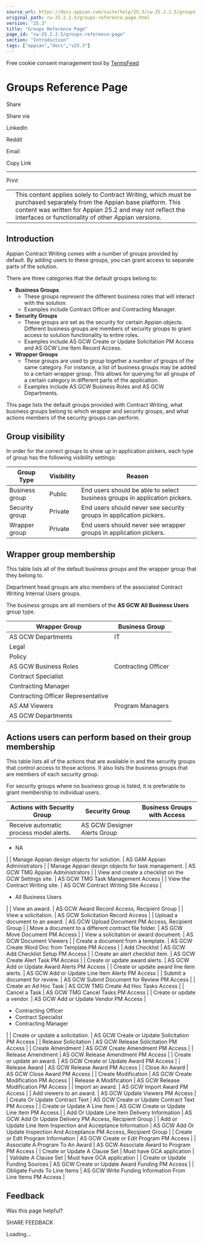 ```yaml
---
source_url: https://docs.appian.com/suite/help/25.3/cw-25.2.2.5/groups-reference-page.html
original_path: cw-25.2.2.5/groups-reference-page.html
version: "25.3"
title: "Groups Reference Page"
page_id: "cw-25.2.2.5/groups-reference-page"
section: "Introduction"
tags: ["appian","docs","v25.3"]
---
```



Free cookie consent management tool by [TermsFeed](https://www.termsfeed.com/)

# Groups Reference Page

Share

Share via

LinkedIn

Reddit

Email

Copy Link

* * *

Print

<table><tbody><tr><td><i class="fa fa-check-square-o" aria-hidden="true"></i></td><td>This content applies solely to Contract Writing, which must be purchased separately from the Appian base platform. This content was written for Appian 25.2 and may not reflect the interfaces or functionality of other Appian versions.</td></tr></tbody></table>

## Introduction

Appian Contract Writing comes with a number of groups provided by default. By adding users to these groups, you can grant access to separate parts of the solution.

There are three categories that the default groups belong to:

-   **Business Groups**
    -   These groups represent the different business roles that will interact with the solution.
    -   Examples include Contract Officer and Contracting Manager.
-   **Security Groups**
    -   These groups are set as the security for certain Appian objects. Different business groups are members of security groups to grant access to solution functionality to entire roles.
    -   Examples include AS GCW Create or Update Solicitation PM Access and AS GCW Line Item Record Access.
-   **Wrapper Groups**
    -   These groups are used to group together a number of groups of the same category. For instance, a list of business groups may be added to a certain wrapper group. This allows for querying for all groups of a certain category in different parts of the application.
    -   Examples include AS GCW Business Roles and AS GCW Departments.

This page lists the default groups provided with Contract Writing, what business groups belong to which wrapper and security groups, and what actions members of the security groups can perform.

## Group visibility

In order for the correct groups to show up in application pickers, each type of group has the following visibility settings:

| Group Type | Visibility | Reason |
| --- | --- | --- |
| Business group | Public | End users should be able to select business groups in application pickers. |
| Security group | Private | End users should never see security groups in application pickers. |
| Wrapper group | Private | End users should never see wrapper groups in application pickers. |

## Wrapper group membership

This table lists all of the default business groups and the wrapper group that they belong to.

Department head groups are also members of the associated Contract Writing Internal Users groups.

The business groups are all members of the **AS GCW All Business Users** group type.

| Wrapper Group | Business Group |
| --- | --- |
| AS GCW Departments | IT |
| Legal |
| Policy |
| AS GCW Business Roles | Contracting Officer |
| Contract Specialist |
| Contracting Manager |
| Contracting Officer Representative |
| AS AM Viewers | Program Managers |
| AS GCW Departments |

## Actions users can perform based on their group membership

This table lists all of the actions that are available in and the security groups that control access to those actions. It also lists the business groups that are members of each security group.

For security groups where no business group is listed, it is preferable to grant membership to individual users.

| Actions with Security Group | Security Group | Business Groups with Access |
| --- | --- | --- |
| Receive automatic process model alerts. | AS GCW Designer Alerts Group |
-   NA

 |
| Manage Appian design objects for solution. | AS GAM Appian Administrators |
| Manage Appian design objects for task management. | AS GCW TMG Appian Administrators |
| View and create a checklist on the GCW Settings site. | AS GCW TMG Task Management Access |
| View the Contract Writing site. | AS GCW Contract Writing Site Access |

-   All Business Users

 |
| View an award. | AS GCW Award Record Access, Recipient Group |
| View a solicitation. | AS GCW Solicitation Record Access |
| Upload a document to an award. | AS GCW Upload Document PM Access, Recipient Group |
| Move a document to a different contract file folder. | AS GCW Move Document PM Access |
| View a solicitation or award document. | AS GCW Document Viewers |
| Create a document from a template. | AS GCW Create Word Doc from Template PM Access |
| Add Checklist | AS GCW Add Checklist Setup PM Access |
| Create an alert checklist item. | AS GCW Create Alert Task PM Access |
| Create or update award alerts. | AS GCW Add or Update Award Alerts PM Access |
| Create or update award line item alerts. | AS GCW Add or Update Line Item Alerts PM Access |
| Submit a document for review. | AS GCW Submit Document for Review PM Access |
| Create an Ad Hoc Task | AS GCW TMG Create Ad Hoc Tasks Access |
| Cancel a Task | AS GCW TMG Cancel Tasks PM Access |
| Create or update a vendor. | AS GCW Add or Update Vendor PM Access |

-   Contracting Officer
-   Contract Specialist
-   Contracting Manager

 |
| Create or update a solicitation. | AS GCW Create or Update Solicitation PM Access |
| Release Solicitation | AS GCW Release Solicitation PM Access |
| Create Amendment | AS GCW Create Amendment PM Access |
| Release Amendment | AS GCW Release Amendment PM Access |
| Create or update an award. | AS GCW Create or Update Award PM Access |
| Release Award | AS GCW Release Award PM Access |
| Close An Award | AS GCW Close Award PM Access |
| Create Modification | AS GCW Create Modification PM Access |
| Release A Modification | AS GCW Release Modification PM Access |
| Import an award. | AS GCW Import Award PM Access |
| Add viewers to an award. | AS GCW Update Viewers PM Access |
| Create Or Update Contract Text | AS GCW Create or Update Contract Text PM Access |
| Create or Update A Line Item | AS GCW Create or Update Line Item PM Access |
| Add Or Update Line Item Delivery Information | AS GCW Add Or Update Delivery PM Access, Recipient Group |
| Add or Update Line Item Inspection and Acceptance Information | AS GCW Add Or Update Inspection And Acceptance PM Access, Recipient Group |
| Create or Edit Program Information | AS GCW Create or Edit Program PM Access |
| Associate A Program To An Award | AS GCW Associate Award to Program PM Access |
| Create or Update A Clause Set | Must have GCA application |
| Validate A Clause Set | Must have GCA application |
| Create or Update Funding Sources | AS GCW Create or Update Award Funding PM Access |
| Obligate Funds To Line Items | AS GCW Write Funding Information From Line Items PM Access |

## Feedback

Was this page helpful?

SHARE FEEDBACK

Loading...